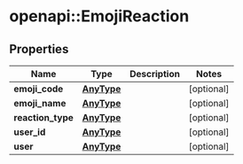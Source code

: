 # openapi::EmojiReaction


## Properties
Name | Type | Description | Notes
------------ | ------------- | ------------- | -------------
**emoji_code** | [**AnyType**](.md) |  | [optional] 
**emoji_name** | [**AnyType**](.md) |  | [optional] 
**reaction_type** | [**AnyType**](.md) |  | [optional] 
**user_id** | [**AnyType**](.md) |  | [optional] 
**user** | [**AnyType**](.md) |  | [optional] 


